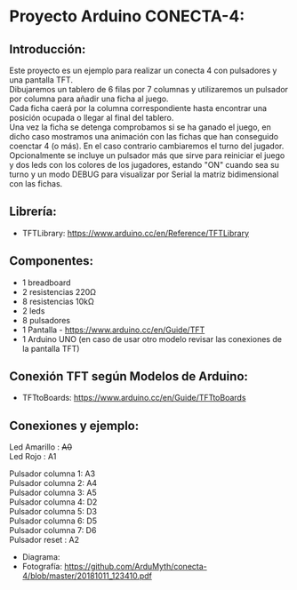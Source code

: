 # Proyecto Arduino CONECTA-4:

## Introducción:
Este proyecto es un ejemplo para realizar un conecta 4 con pulsadores y una pantalla TFT.<br />
Dibujaremos un tablero de 6 filas por 7 columnas y utilizaremos un pulsador por columna para añadir una ficha al juego.<br />
Cada ficha caerá por la columna correspondiente hasta encontrar una posición ocupada o llegar al final del tablero.<br />
Una vez la ficha se detenga comprobamos si se ha ganado el juego, en dicho caso mostramos una animación con las fichas que han conseguido coenctar 4 (o más). En el caso contrario cambiaremos el turno del jugador.<br />
Opcionalmente se incluye un pulsador más que sirve para reiniciar el juego y dos leds con los colores de los jugadores, estando "ON" cuando sea su turno y un modo DEBUG para visualizar por Serial la matriz bidimensional con las fichas.

## Librería:

- TFTLibrary: https://www.arduino.cc/en/Reference/TFTLibrary

## Componentes:

- 1 breadboard
- 2 resistencias 220Ω
- 8 resistencias 10kΩ
- 2 leds
- 8 pulsadores
- 1 Pantalla - https://www.arduino.cc/en/Guide/TFT
- 1 Arduino UNO (en caso de usar otro modelo revisar las conexiones de la pantalla TFT)

## Conexión TFT según Modelos de Arduino:

- TFTtoBoards: https://www.arduino.cc/en/Guide/TFTtoBoards

## Conexiones y ejemplo:

Led Amarillo   : ~~A0~~<br/>
Led Rojo         : A1<br/>

Pulsador columna 1: A3<br/>
Pulsador columna 2: A4<br/>
Pulsador columna 3: A5<br/>
Pulsador columna 4: D2<br/>
Pulsador columna 5: D3<br/>
Pulsador columna 6: D5<br/>
Pulsador columna 7: D6<br/>
Pulsador reset    : A2<br/>

- Diagrama: <br />
- Fotografía: https://github.com/ArduMyth/conecta-4/blob/master/20181011_123410.pdf


